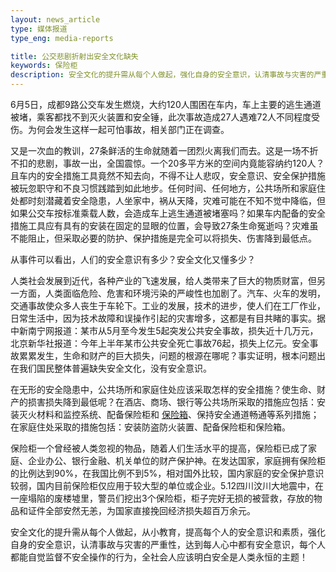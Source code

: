 ```yaml
---
layout: news_article
type: 媒体报道
type_eng: media-reports

title: 公交悲剧折射出安全文化缺失
keywords: 保险柜
description: 安全文化的提升需从每个人做起，强化自身的安全意识，认清事故与灾害的严重性，自觉监督不安全操作的行为，全社会人应该明白安全是人类永恒的主题！
---
```

6月5日，成都9路公交车发生燃烧，大约120人围困在车内，车上主要的逃生通道被堵，乘客都找不到灭火装置和安全锤，此次事故造成27人遇难72人不同程度受伤。为何会发生这样一起可怕事故，相关部门正在调查。

又是一次血的教训，27条鲜活的生命就随着一团烈火离我们而去。这是一场不折不扣的悲剧，事故一出，全国震惊。一个20多平方米的空间内竟能容纳约120人？且车内的安全措施工具竟然不知去向，不得不让人悲叹，安全意识、安全保护措施被玩忽职守和不良习惯践踏到如此地步。任何时间、任何地方，公共场所和家庭住处都时刻潜藏着安全隐患，人坐家中，祸从天降，灾难可能在不知不觉中降临，但如果公交车按标准乘载人数，会造成车上逃生通道被堵塞吗？如果车内配备的安全措施工具应有具有的安装在固定的显眼的位置，会导致27条生命冤逝吗？灾难虽不能阻止，但采取必要的防护、保护措施是完全可以将损失、伤害降到最低点。

从事件可以看出，人们的安全意识有多少？安全文化又懂多少？

人类社会发展到近代，各种产业的飞速发展，给人类带来了巨大的物质财富，但另一方面，人类面临危险、危害和环境污染的严峻性也加剧了。汽车、火车的发明，交通事故使众多人丧生于车轮下。工业的发展，技术的进步，使人们在工厂作业，日常生活中，因为技术故障和误操作引起的灾害增多，这都是有目共睹的事实。据中新南宁网报道：某市从5月至今发生5起突发公共安全事故，损失近十几万元，北京新华社报道：今年上半年某市公共安全死亡事故76起，损失上亿元。安全事故累累发生，生命和财产的巨大损失，问题的根源在哪呢？事实证明，根本问题出在我们国民整体普遍缺失安全文化，没有安全意识。

在无形的安全隐患中，公共场所和家庭住处应该采取怎样的安全措施？使生命、财产的损害损失降到最低呢？在酒店、商场、银行等公共场所采取的措施应包括：安装灭火材料和监控系统、配备保险柜和 [保险箱](http://www.qnn.com.cn/)、保持安全通道畅通等系列措施；在家庭住处采取的措施包括：安装防盗防火装置、配备保险柜和保险箱。

保险柜一个曾经被人类忽视的物品，随着人们生活水平的提高，保险柜已成了家庭、企业办公、银行金融、机关单位的财产保护神。在发达国家，家庭拥有保险柜的比例达到90%，在我国比例不到5%，相对国外比较，国内家庭的安全保护意识较弱，国内目前保险柜仅应用于较大型的单位或企业。5.12四川汶川大地震中，在一座塌陷的废楼墟里，警员们挖出3个保险柜，柜子完好无损的被营救，存放的物品和证件全部安然无恙，为国家直接挽回经济损失超百万余元。

安全文化的提升需从每个人做起，从小教育，提高每个人的安全意识和素质，强化自身的安全意识，认清事故与灾害的严重性，达到每人心中都有安全意识，每个人都能自觉监督不安全操作的行为，全社会人应该明白安全是人类永恒的主题！
